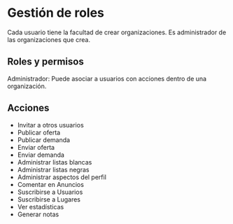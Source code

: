 Gestión de roles
====


Cada usuario tiene la facultad de crear organizaciones.
Es administrador de las organizaciones que crea.

Roles y permisos
-----
Administrador: Puede asociar a usuarios con acciones dentro de una organización. 


Acciones
------
* Invitar a otros usuarios
* Publicar oferta
* Publicar demanda
* Enviar oferta
* Enviar demanda
* Administrar listas blancas
* Administrar listas negras
* Administrar aspectos del perfil
* Comentar en Anuncios
* Suscribirse a Usuarios
* Suscribirse a Lugares
* Ver estadísticas
* Generar notas









